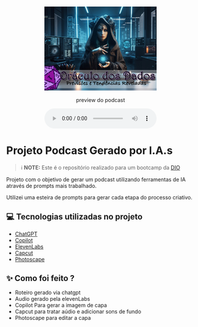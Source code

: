<p align="center">
<img 
    src="./assets/cover.jpg"
    width="300"
/>

<p align="center">
    preview do podcast
</p>

<div align="center">
    <audio src="output/Oráculo dos Dados ep. 1.MP3" controls title="Podcast editado"></audio>
</div>

# Projeto Podcast Gerado por I.A.s


 > ℹ️ **NOTE:** Este é o repositório realizado para um bootcamp da [DIO](https://dio.me)

Projeto com o objetivo de gerar um podcast utilizando ferramentas de IA através de prompts mais trabalhado.

Utilizei uma esteira de prompts para gerar cada etapa do processo criativo.



## 💻 Tecnologias utilizadas no projeto

- [ChatGPT](https://chat.openai.com/) 
- [Copilot](https://copilot.microsoft.com/)
- [ElevenLabs](https://beta.elevenlabs.io/)
- [Capcut](https://www.capcut.com/pt-br/)
- [Photoscape](http://www.photoscape.org/ps/main/index.php) 

## ✨ Como foi feito ?

- Roteiro gerado via chatgpt
- Audio gerado pela elevenLabs
- Copilot Para gerar a imagem de capa
- Capcut para tratar aúdio e adicionar sons de fundo
- Photoscape para editar a capa

